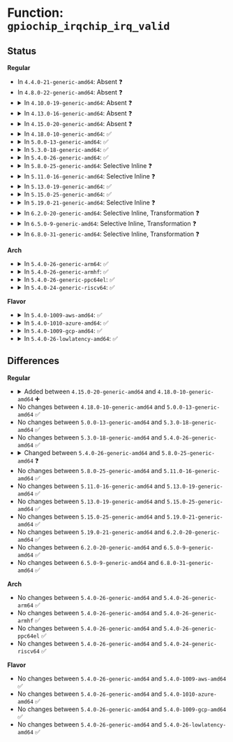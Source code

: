 # Function: <code>gpiochip_irqchip_irq_valid</code>

## Status
<b>Regular</b>
<ul>
<li>
In <code>4.4.0-21-generic-amd64</code>: Absent ❓
</li>
<li>
In <code>4.8.0-22-generic-amd64</code>: Absent ❓
</li>
<li>
<details>
<summary>In <code>4.10.0-19-generic-amd64</code>: Absent ❓</summary>

```json
{
  "name": "gpiochip_irqchip_irq_valid",
  "collision_type": "Unique Static",
  "inline_type": "Full",
  "funcs": [
    {
      "addr": 18446744071583630443,
      "name": "gpiochip_irqchip_irq_valid",
      "external": false,
      "loc": "drivers/gpio/gpiolib.c:1506",
      "file": "drivers/gpio/gpiolib.c",
      "inline": "not declared, inlined",
      "caller_inline": [
        "drivers/gpio/gpiolib.c:gpiochip_irqchip_add_key",
        "drivers/gpio/gpiolib.c:gpiochip_remove"
      ],
      "caller_func": []
    }
  ],
  "symbols": []
}
```
</details>
</li>
<li>
<details>
<summary>In <code>4.13.0-16-generic-amd64</code>: Absent ❓</summary>

```json
{
  "name": "gpiochip_irqchip_irq_valid",
  "collision_type": "Unique Static",
  "inline_type": "Full",
  "funcs": [
    {
      "addr": 18446744071583669097,
      "name": "gpiochip_irqchip_irq_valid",
      "external": false,
      "loc": "drivers/gpio/gpiolib.c:1494",
      "file": "drivers/gpio/gpiolib.c",
      "inline": "not declared, inlined",
      "caller_inline": [
        "drivers/gpio/gpiolib.c:gpiochip_irqchip_add_key",
        "drivers/gpio/gpiolib.c:gpiochip_remove"
      ],
      "caller_func": []
    }
  ],
  "symbols": []
}
```
</details>
</li>
<li>
<details>
<summary>In <code>4.15.0-20-generic-amd64</code>: Absent ❓</summary>

```json
{
  "name": "gpiochip_irqchip_irq_valid",
  "collision_type": "Unique Static",
  "inline_type": "Full",
  "funcs": [
    {
      "addr": 18446744071583923362,
      "name": "gpiochip_irqchip_irq_valid",
      "external": false,
      "loc": "drivers/gpio/gpiolib.c:1525",
      "file": "drivers/gpio/gpiolib.c",
      "inline": "not declared, inlined",
      "caller_inline": [
        "drivers/gpio/gpiolib.c:gpiochip_to_irq",
        "drivers/gpio/gpiolib.c:gpiochip_irq_map",
        "drivers/gpio/gpiolib.c:gpiochip_remove"
      ],
      "caller_func": []
    }
  ],
  "symbols": []
}
```
</details>
</li>
<li>
<details>
<summary>In <code>4.18.0-10-generic-amd64</code>: ✅</summary>

```c
bool gpiochip_irqchip_irq_valid(const struct gpio_chip * gpiochip, unsigned int offset)
```

```json
{
  "name": "gpiochip_irqchip_irq_valid",
  "collision_type": "Unique Global",
  "inline_type": "No",
  "funcs": [
    {
      "addr": 18446744071584114336,
      "name": "gpiochip_irqchip_irq_valid",
      "external": true,
      "loc": "drivers/gpio/gpiolib.c:1629",
      "file": "drivers/gpio/gpiolib.c",
      "inline": "seen, unknown",
      "caller_inline": [],
      "caller_func": [
        "drivers/gpio/gpiolib.c:gpiochip_to_irq",
        "drivers/gpio/gpiolib.c:gpiochip_irq_map",
        "drivers/gpio/gpiolib.c:gpiochip_remove"
      ]
    }
  ],
  "symbols": [
    {
      "addr": 18446744071584114336,
      "name": "gpiochip_irqchip_irq_valid",
      "section": ".text",
      "bind": "STB_GLOBAL",
      "size": 64
    }
  ]
}
```
</details>
</li>
<li>
<details>
<summary>In <code>5.0.0-13-generic-amd64</code>: ✅</summary>

```c
bool gpiochip_irqchip_irq_valid(const struct gpio_chip * gpiochip, unsigned int offset)
```

```json
{
  "name": "gpiochip_irqchip_irq_valid",
  "collision_type": "Unique Global",
  "inline_type": "No",
  "funcs": [
    {
      "addr": 18446744071584197792,
      "name": "gpiochip_irqchip_irq_valid",
      "external": true,
      "loc": "drivers/gpio/gpiolib.c:1629",
      "file": "drivers/gpio/gpiolib.c",
      "inline": "seen, unknown",
      "caller_inline": [],
      "caller_func": [
        "drivers/gpio/gpiolib.c:gpiochip_to_irq",
        "drivers/gpio/gpiolib.c:gpiochip_irq_map",
        "drivers/gpio/gpiolib.c:gpiochip_remove"
      ]
    }
  ],
  "symbols": [
    {
      "addr": 18446744071584197792,
      "name": "gpiochip_irqchip_irq_valid",
      "section": ".text",
      "bind": "STB_GLOBAL",
      "size": 64
    }
  ]
}
```
</details>
</li>
<li>
<details>
<summary>In <code>5.3.0-18-generic-amd64</code>: ✅</summary>

```c
bool gpiochip_irqchip_irq_valid(const struct gpio_chip * gpiochip, unsigned int offset)
```

```json
{
  "name": "gpiochip_irqchip_irq_valid",
  "collision_type": "Unique Global",
  "inline_type": "No",
  "funcs": [
    {
      "addr": 18446744071584387232,
      "name": "gpiochip_irqchip_irq_valid",
      "external": true,
      "loc": "drivers/gpio/gpiolib.c:1648",
      "file": "drivers/gpio/gpiolib.c",
      "inline": "seen, unknown",
      "caller_inline": [],
      "caller_func": [
        "drivers/gpio/gpiolib.c:gpiochip_irqchip_remove",
        "drivers/gpio/gpiolib.c:gpiochip_to_irq",
        "drivers/gpio/gpiolib.c:gpiochip_irq_map"
      ]
    }
  ],
  "symbols": [
    {
      "addr": 18446744071584387232,
      "name": "gpiochip_irqchip_irq_valid",
      "section": ".text",
      "bind": "STB_GLOBAL",
      "size": 64
    }
  ]
}
```
</details>
</li>
<li>
<details>
<summary>In <code>5.4.0-26-generic-amd64</code>: ✅</summary>

```c
bool gpiochip_irqchip_irq_valid(const struct gpio_chip * gpiochip, unsigned int offset)
```

```json
{
  "name": "gpiochip_irqchip_irq_valid",
  "collision_type": "Unique Global",
  "inline_type": "No",
  "funcs": [
    {
      "addr": 18446744071584522528,
      "name": "gpiochip_irqchip_irq_valid",
      "external": true,
      "loc": "drivers/gpio/gpiolib.c:1671",
      "file": "drivers/gpio/gpiolib.c",
      "inline": "seen, unknown",
      "caller_inline": [],
      "caller_func": [
        "drivers/gpio/gpiolib.c:gpiochip_irqchip_remove",
        "drivers/gpio/gpiolib.c:gpiochip_to_irq",
        "drivers/gpio/gpiolib.c:gpiochip_irq_map"
      ]
    }
  ],
  "symbols": [
    {
      "addr": 18446744071584522528,
      "name": "gpiochip_irqchip_irq_valid",
      "section": ".text",
      "bind": "STB_GLOBAL",
      "size": 64
    }
  ]
}
```
</details>
</li>
<li>
<details>
<summary>In <code>5.8.0-25-generic-amd64</code>: Selective Inline ❓</summary>

```c
bool gpiochip_irqchip_irq_valid(const struct gpio_chip * gc, unsigned int offset)
```

```json
{
  "name": "gpiochip_irqchip_irq_valid",
  "collision_type": "Unique Global",
  "inline_type": "Selective",
  "funcs": [
    {
      "addr": 18446744071585198125,
      "name": "gpiochip_irqchip_irq_valid",
      "external": true,
      "loc": "drivers/gpio/gpiolib.c:2000",
      "file": "drivers/gpio/gpiolib.c",
      "inline": "not declared, inlined",
      "caller_inline": [
        "drivers/gpio/gpiolib.c:gpiochip_irqchip_remove",
        "drivers/gpio/gpiolib.c:gpiochip_to_irq",
        "drivers/gpio/gpiolib.c:gpiochip_irq_map"
      ],
      "caller_func": []
    }
  ],
  "symbols": [
    {
      "addr": 18446744071585201056,
      "name": "gpiochip_irqchip_irq_valid",
      "section": ".text",
      "bind": "STB_GLOBAL",
      "size": 64
    }
  ]
}
```
</details>
</li>
<li>
<details>
<summary>In <code>5.11.0-16-generic-amd64</code>: Selective Inline ❓</summary>

```c
bool gpiochip_irqchip_irq_valid(const struct gpio_chip * gc, unsigned int offset)
```

```json
{
  "name": "gpiochip_irqchip_irq_valid",
  "collision_type": "Unique Global",
  "inline_type": "Selective",
  "funcs": [
    {
      "addr": 18446744071585356125,
      "name": "gpiochip_irqchip_irq_valid",
      "external": true,
      "loc": "drivers/gpio/gpiolib.c:947",
      "file": "drivers/gpio/gpiolib.c",
      "inline": "not declared, inlined",
      "caller_inline": [
        "drivers/gpio/gpiolib.c:gpiochip_irqchip_remove",
        "drivers/gpio/gpiolib.c:gpiochip_to_irq",
        "drivers/gpio/gpiolib.c:gpiochip_irq_map"
      ],
      "caller_func": []
    }
  ],
  "symbols": [
    {
      "addr": 18446744071585358464,
      "name": "gpiochip_irqchip_irq_valid",
      "section": ".text",
      "bind": "STB_GLOBAL",
      "size": 64
    }
  ]
}
```
</details>
</li>
<li>
<details>
<summary>In <code>5.13.0-19-generic-amd64</code>: ✅</summary>

```c
bool gpiochip_irqchip_irq_valid(const struct gpio_chip * gc, unsigned int offset)
```

```json
{
  "name": "gpiochip_irqchip_irq_valid",
  "collision_type": "Unique Global",
  "inline_type": "No",
  "funcs": [
    {
      "addr": 18446744071585239664,
      "name": "gpiochip_irqchip_irq_valid",
      "external": true,
      "loc": "drivers/gpio/gpiolib.c:936",
      "file": "drivers/gpio/gpiolib.c",
      "inline": "seen, unknown",
      "caller_inline": [],
      "caller_func": [
        "drivers/gpio/gpiolib.c:gpiochip_irqchip_remove",
        "drivers/gpio/gpiolib.c:gpiochip_to_irq",
        "drivers/gpio/gpiolib.c:gpiochip_irq_map"
      ]
    }
  ],
  "symbols": [
    {
      "addr": 18446744071585239664,
      "name": "gpiochip_irqchip_irq_valid",
      "section": ".text",
      "bind": "STB_GLOBAL",
      "size": 64
    }
  ]
}
```
</details>
</li>
<li>
<details>
<summary>In <code>5.15.0-25-generic-amd64</code>: ✅</summary>

```c
bool gpiochip_irqchip_irq_valid(const struct gpio_chip * gc, unsigned int offset)
```

```json
{
  "name": "gpiochip_irqchip_irq_valid",
  "collision_type": "Unique Global",
  "inline_type": "No",
  "funcs": [
    {
      "addr": 18446744071585695040,
      "name": "gpiochip_irqchip_irq_valid",
      "external": true,
      "loc": "drivers/gpio/gpiolib.c:958",
      "file": "drivers/gpio/gpiolib.c",
      "inline": "seen, unknown",
      "caller_inline": [],
      "caller_func": [
        "drivers/gpio/gpiolib.c:gpiochip_irqchip_remove",
        "drivers/gpio/gpiolib.c:gpiochip_to_irq",
        "drivers/gpio/gpiolib.c:gpiochip_irq_map"
      ]
    }
  ],
  "symbols": [
    {
      "addr": 18446744071585695040,
      "name": "gpiochip_irqchip_irq_valid",
      "section": ".text",
      "bind": "STB_GLOBAL",
      "size": 64
    }
  ]
}
```
</details>
</li>
<li>
<details>
<summary>In <code>5.19.0-21-generic-amd64</code>: Selective Inline ❓</summary>

```c
bool gpiochip_irqchip_irq_valid(const struct gpio_chip * gc, unsigned int offset)
```

```json
{
  "name": "gpiochip_irqchip_irq_valid",
  "collision_type": "Unique Global",
  "inline_type": "Selective",
  "funcs": [
    {
      "addr": 18446744071586862256,
      "name": "gpiochip_irqchip_irq_valid",
      "external": true,
      "loc": "drivers/gpio/gpiolib.c:988",
      "file": "drivers/gpio/gpiolib.c",
      "inline": "not declared, inlined",
      "caller_inline": [],
      "caller_func": [
        "drivers/gpio/gpiolib.c:gpiochip_irqchip_remove",
        "drivers/gpio/gpiolib.c:gpiochip_to_irq",
        "drivers/gpio/gpiolib.c:gpiochip_irq_map"
      ]
    }
  ],
  "symbols": [
    {
      "addr": 18446744071586862256,
      "name": "gpiochip_irqchip_irq_valid",
      "section": ".text",
      "bind": "STB_GLOBAL",
      "size": 94
    }
  ]
}
```
</details>
</li>
<li>
<details>
<summary>In <code>6.2.0-20-generic-amd64</code>: Selective Inline, Transformation ❓</summary>

```c
bool gpiochip_irqchip_irq_valid(const struct gpio_chip * gc, unsigned int offset)
```

```json
{
  "name": "gpiochip_irqchip_irq_valid",
  "collision_type": "Unique Global",
  "inline_type": "Selective",
  "funcs": [
    {
      "addr": 18446744071588008304,
      "name": "gpiochip_irqchip_irq_valid",
      "external": true,
      "loc": "drivers/gpio/gpiolib.c:1061",
      "file": "drivers/gpio/gpiolib.c",
      "inline": "not declared, inlined",
      "caller_inline": [
        "drivers/gpio/gpiolib.c:gpiochip_irqchip_remove",
        "drivers/gpio/gpiolib.c:gpiochip_to_irq"
      ],
      "caller_func": [
        "drivers/gpio/gpiolib.c:gpiochip_irqchip_remove",
        "drivers/gpio/gpiolib.c:gpiochip_to_irq",
        "drivers/gpio/gpiolib.c:gpiochip_irq_map"
      ]
    }
  ],
  "symbols": [
    {
      "addr": 18446744071588005440,
      "name": "gpiochip_irqchip_irq_valid.part.0.isra.0",
      "section": ".text",
      "bind": "STB_LOCAL",
      "size": 48
    },
    {
      "addr": 18446744071588013184,
      "name": "gpiochip_irqchip_irq_valid",
      "section": ".text",
      "bind": "STB_GLOBAL",
      "size": 94
    }
  ]
}
```
</details>
</li>
<li>
<details>
<summary>In <code>6.5.0-9-generic-amd64</code>: Selective Inline, Transformation ❓</summary>

```c
bool gpiochip_irqchip_irq_valid(const struct gpio_chip * gc, unsigned int offset)
```

```json
{
  "name": "gpiochip_irqchip_irq_valid",
  "collision_type": "Unique Global",
  "inline_type": "Selective",
  "funcs": [
    {
      "addr": 18446744071588283454,
      "name": "gpiochip_irqchip_irq_valid",
      "external": true,
      "loc": "drivers/gpio/gpiolib.c:1091",
      "file": "drivers/gpio/gpiolib.c",
      "inline": "not declared, inlined",
      "caller_inline": [
        "drivers/gpio/gpiolib.c:gpiochip_irqchip_remove"
      ],
      "caller_func": [
        "drivers/gpio/gpiolib.c:gpiochip_irqchip_remove",
        "drivers/gpio/gpiolib.c:gpiochip_to_irq",
        "drivers/gpio/gpiolib.c:gpiochip_irq_map"
      ]
    }
  ],
  "symbols": [
    {
      "addr": 18446744071588278192,
      "name": "gpiochip_irqchip_irq_valid.part.0.isra.0",
      "section": ".text",
      "bind": "STB_LOCAL",
      "size": 48
    },
    {
      "addr": 18446744071588287744,
      "name": "gpiochip_irqchip_irq_valid",
      "section": ".text",
      "bind": "STB_GLOBAL",
      "size": 94
    }
  ]
}
```
</details>
</li>
<li>
<details>
<summary>In <code>6.8.0-31-generic-amd64</code>: Selective Inline, Transformation ❓</summary>

```c
bool gpiochip_irqchip_irq_valid(const struct gpio_chip * gc, unsigned int offset)
```

```json
{
  "name": "gpiochip_irqchip_irq_valid",
  "collision_type": "Unique Global",
  "inline_type": "Selective",
  "funcs": [
    {
      "addr": 18446744071588576494,
      "name": "gpiochip_irqchip_irq_valid",
      "external": true,
      "loc": "drivers/gpio/gpiolib.c:1257",
      "file": "drivers/gpio/gpiolib.c",
      "inline": "not declared, inlined",
      "caller_inline": [
        "drivers/gpio/gpiolib.c:gpiochip_irqchip_remove"
      ],
      "caller_func": [
        "drivers/gpio/gpiolib.c:gpiochip_irqchip_remove",
        "drivers/gpio/gpiolib.c:gpiochip_to_irq",
        "drivers/gpio/gpiolib.c:gpiochip_irq_map"
      ]
    }
  ],
  "symbols": [
    {
      "addr": 18446744071588571312,
      "name": "gpiochip_irqchip_irq_valid.part.0.isra.0",
      "section": ".text",
      "bind": "STB_LOCAL",
      "size": 48
    },
    {
      "addr": 18446744071588580864,
      "name": "gpiochip_irqchip_irq_valid",
      "section": ".text",
      "bind": "STB_GLOBAL",
      "size": 94
    }
  ]
}
```
</details>
</li>
</ul>
<b>Arch</b>
<ul>
<li>
<details>
<summary>In <code>5.4.0-26-generic-arm64</code>: ✅</summary>

```c
bool gpiochip_irqchip_irq_valid(const struct gpio_chip * gpiochip, unsigned int offset)
```

```json
{
  "name": "gpiochip_irqchip_irq_valid",
  "collision_type": "Unique Global",
  "inline_type": "No",
  "funcs": [
    {
      "addr": 18446603336496700176,
      "name": "gpiochip_irqchip_irq_valid",
      "external": true,
      "loc": "drivers/gpio/gpiolib.c:1671",
      "file": "drivers/gpio/gpiolib.c",
      "inline": "seen, unknown",
      "caller_inline": [],
      "caller_func": [
        "drivers/gpio/gpiolib.c:gpiochip_irqchip_remove",
        "drivers/gpio/gpiolib.c:gpiochip_to_irq",
        "drivers/gpio/gpiolib.c:gpiochip_irq_map"
      ]
    }
  ],
  "symbols": [
    {
      "addr": 18446603336496700176,
      "name": "gpiochip_irqchip_irq_valid",
      "section": ".text",
      "bind": "STB_GLOBAL",
      "size": 136
    }
  ]
}
```
</details>
</li>
<li>
<details>
<summary>In <code>5.4.0-26-generic-armhf</code>: ✅</summary>

```c
bool gpiochip_irqchip_irq_valid(const struct gpio_chip * gpiochip, unsigned int offset)
```

```json
{
  "name": "gpiochip_irqchip_irq_valid",
  "collision_type": "Unique Global",
  "inline_type": "No",
  "funcs": [
    {
      "addr": 3229996212,
      "name": "gpiochip_irqchip_irq_valid",
      "external": true,
      "loc": "drivers/gpio/gpiolib.c:1671",
      "file": "drivers/gpio/gpiolib.c",
      "inline": "seen, unknown",
      "caller_inline": [],
      "caller_func": [
        "drivers/gpio/gpiolib.c:gpiochip_irqchip_remove",
        "drivers/gpio/gpiolib.c:gpiochip_to_irq",
        "drivers/gpio/gpiolib.c:gpiochip_irq_map"
      ]
    }
  ],
  "symbols": [
    {
      "addr": 3229996212,
      "name": "gpiochip_irqchip_irq_valid",
      "section": ".text",
      "bind": "STB_GLOBAL",
      "size": 132
    }
  ]
}
```
</details>
</li>
<li>
<details>
<summary>In <code>5.4.0-26-generic-ppc64el</code>: ✅</summary>

```c
bool gpiochip_irqchip_irq_valid(const struct gpio_chip * gpiochip, unsigned int offset)
```

```json
{
  "name": "gpiochip_irqchip_irq_valid",
  "collision_type": "Unique Global",
  "inline_type": "No",
  "funcs": [
    {
      "addr": 13835058055290788416,
      "name": "gpiochip_irqchip_irq_valid",
      "external": true,
      "loc": "drivers/gpio/gpiolib.c:1671",
      "file": "drivers/gpio/gpiolib.c",
      "inline": "seen, unknown",
      "caller_inline": [],
      "caller_func": [
        "drivers/gpio/gpiolib.c:gpiochip_irqchip_remove",
        "drivers/gpio/gpiolib.c:gpiochip_to_irq",
        "drivers/gpio/gpiolib.c:gpiochip_irq_map"
      ]
    }
  ],
  "symbols": [
    {
      "addr": 13835058055290788416,
      "name": "gpiochip_irqchip_irq_valid",
      "section": ".text",
      "bind": "STB_GLOBAL",
      "size": 120
    }
  ]
}
```
</details>
</li>
<li>
<details>
<summary>In <code>5.4.0-24-generic-riscv64</code>: ✅</summary>

```c
bool gpiochip_irqchip_irq_valid(const struct gpio_chip * gpiochip, unsigned int offset)
```

```json
{
  "name": "gpiochip_irqchip_irq_valid",
  "collision_type": "Unique Global",
  "inline_type": "No",
  "funcs": [
    {
      "addr": 18446743936275465674,
      "name": "gpiochip_irqchip_irq_valid",
      "external": true,
      "loc": "drivers/gpio/gpiolib.c:1671",
      "file": "drivers/gpio/gpiolib.c",
      "inline": "seen, unknown",
      "caller_inline": [],
      "caller_func": [
        "drivers/gpio/gpiolib.c:gpiochip_irqchip_remove",
        "drivers/gpio/gpiolib.c:gpiochip_to_irq",
        "drivers/gpio/gpiolib.c:gpiochip_irq_map"
      ]
    }
  ],
  "symbols": [
    {
      "addr": 18446743936275465674,
      "name": "gpiochip_irqchip_irq_valid",
      "section": ".text",
      "bind": "STB_GLOBAL",
      "size": 114
    }
  ]
}
```
</details>
</li>
</ul>
<b>Flavor</b>
<ul>
<li>
<details>
<summary>In <code>5.4.0-1009-aws-amd64</code>: ✅</summary>

```c
bool gpiochip_irqchip_irq_valid(const struct gpio_chip * gpiochip, unsigned int offset)
```

```json
{
  "name": "gpiochip_irqchip_irq_valid",
  "collision_type": "Unique Global",
  "inline_type": "No",
  "funcs": [
    {
      "addr": 18446744071584479456,
      "name": "gpiochip_irqchip_irq_valid",
      "external": true,
      "loc": "drivers/gpio/gpiolib.c:1671",
      "file": "drivers/gpio/gpiolib.c",
      "inline": "seen, unknown",
      "caller_inline": [],
      "caller_func": [
        "drivers/gpio/gpiolib.c:gpiochip_irqchip_remove",
        "drivers/gpio/gpiolib.c:gpiochip_to_irq",
        "drivers/gpio/gpiolib.c:gpiochip_irq_map"
      ]
    }
  ],
  "symbols": [
    {
      "addr": 18446744071584479456,
      "name": "gpiochip_irqchip_irq_valid",
      "section": ".text",
      "bind": "STB_GLOBAL",
      "size": 64
    }
  ]
}
```
</details>
</li>
<li>
<details>
<summary>In <code>5.4.0-1010-azure-amd64</code>: ✅</summary>

```c
bool gpiochip_irqchip_irq_valid(const struct gpio_chip * gpiochip, unsigned int offset)
```

```json
{
  "name": "gpiochip_irqchip_irq_valid",
  "collision_type": "Unique Global",
  "inline_type": "No",
  "funcs": [
    {
      "addr": 18446744071584417584,
      "name": "gpiochip_irqchip_irq_valid",
      "external": true,
      "loc": "drivers/gpio/gpiolib.c:1671",
      "file": "drivers/gpio/gpiolib.c",
      "inline": "seen, unknown",
      "caller_inline": [],
      "caller_func": [
        "drivers/gpio/gpiolib.c:gpiochip_irqchip_remove",
        "drivers/gpio/gpiolib.c:gpiochip_to_irq",
        "drivers/gpio/gpiolib.c:gpiochip_irq_map"
      ]
    }
  ],
  "symbols": [
    {
      "addr": 18446744071584417584,
      "name": "gpiochip_irqchip_irq_valid",
      "section": ".text",
      "bind": "STB_GLOBAL",
      "size": 64
    }
  ]
}
```
</details>
</li>
<li>
<details>
<summary>In <code>5.4.0-1009-gcp-amd64</code>: ✅</summary>

```c
bool gpiochip_irqchip_irq_valid(const struct gpio_chip * gpiochip, unsigned int offset)
```

```json
{
  "name": "gpiochip_irqchip_irq_valid",
  "collision_type": "Unique Global",
  "inline_type": "No",
  "funcs": [
    {
      "addr": 18446744071584474192,
      "name": "gpiochip_irqchip_irq_valid",
      "external": true,
      "loc": "drivers/gpio/gpiolib.c:1671",
      "file": "drivers/gpio/gpiolib.c",
      "inline": "seen, unknown",
      "caller_inline": [],
      "caller_func": [
        "drivers/gpio/gpiolib.c:gpiochip_irqchip_remove",
        "drivers/gpio/gpiolib.c:gpiochip_to_irq",
        "drivers/gpio/gpiolib.c:gpiochip_irq_map"
      ]
    }
  ],
  "symbols": [
    {
      "addr": 18446744071584474192,
      "name": "gpiochip_irqchip_irq_valid",
      "section": ".text",
      "bind": "STB_GLOBAL",
      "size": 64
    }
  ]
}
```
</details>
</li>
<li>
<details>
<summary>In <code>5.4.0-26-lowlatency-amd64</code>: ✅</summary>

```c
bool gpiochip_irqchip_irq_valid(const struct gpio_chip * gpiochip, unsigned int offset)
```

```json
{
  "name": "gpiochip_irqchip_irq_valid",
  "collision_type": "Unique Global",
  "inline_type": "No",
  "funcs": [
    {
      "addr": 18446744071584580320,
      "name": "gpiochip_irqchip_irq_valid",
      "external": true,
      "loc": "drivers/gpio/gpiolib.c:1671",
      "file": "drivers/gpio/gpiolib.c",
      "inline": "seen, unknown",
      "caller_inline": [],
      "caller_func": [
        "drivers/gpio/gpiolib.c:gpiochip_irqchip_remove",
        "drivers/gpio/gpiolib.c:gpiochip_to_irq",
        "drivers/gpio/gpiolib.c:gpiochip_irq_map"
      ]
    }
  ],
  "symbols": [
    {
      "addr": 18446744071584580320,
      "name": "gpiochip_irqchip_irq_valid",
      "section": ".text",
      "bind": "STB_GLOBAL",
      "size": 64
    }
  ]
}
```
</details>
</li>
</ul>

## Differences
<b>Regular</b>
<ul>
<li>
<details>
<summary>Added between <code>4.15.0-20-generic-amd64</code> and <code>4.18.0-10-generic-amd64</code> ➕</summary>

```c
bool gpiochip_irqchip_irq_valid(const struct gpio_chip * gpiochip, unsigned int offset)
```
</details>
</li>
<li>
No changes between <code>4.18.0-10-generic-amd64</code> and <code>5.0.0-13-generic-amd64</code> ✅
</li>
<li>
No changes between <code>5.0.0-13-generic-amd64</code> and <code>5.3.0-18-generic-amd64</code> ✅
</li>
<li>
No changes between <code>5.3.0-18-generic-amd64</code> and <code>5.4.0-26-generic-amd64</code> ✅
</li>
<li>
<details>
<summary>Changed between <code>5.4.0-26-generic-amd64</code> and <code>5.8.0-25-generic-amd64</code> ❓</summary>
<ul>
<li>
<b>Param added. </b>
<code>const struct gpio_chip * gc</code>
</li>
<li>
<b>Param removed. </b>
<code>const struct gpio_chip * gpiochip</code>
</li>
</ul>
</details>
</li>
<li>
No changes between <code>5.8.0-25-generic-amd64</code> and <code>5.11.0-16-generic-amd64</code> ✅
</li>
<li>
No changes between <code>5.11.0-16-generic-amd64</code> and <code>5.13.0-19-generic-amd64</code> ✅
</li>
<li>
No changes between <code>5.13.0-19-generic-amd64</code> and <code>5.15.0-25-generic-amd64</code> ✅
</li>
<li>
No changes between <code>5.15.0-25-generic-amd64</code> and <code>5.19.0-21-generic-amd64</code> ✅
</li>
<li>
No changes between <code>5.19.0-21-generic-amd64</code> and <code>6.2.0-20-generic-amd64</code> ✅
</li>
<li>
No changes between <code>6.2.0-20-generic-amd64</code> and <code>6.5.0-9-generic-amd64</code> ✅
</li>
<li>
No changes between <code>6.5.0-9-generic-amd64</code> and <code>6.8.0-31-generic-amd64</code> ✅
</li>
</ul>
<b>Arch</b>
<ul>
<li>
No changes between <code>5.4.0-26-generic-amd64</code> and <code>5.4.0-26-generic-arm64</code> ✅
</li>
<li>
No changes between <code>5.4.0-26-generic-amd64</code> and <code>5.4.0-26-generic-armhf</code> ✅
</li>
<li>
No changes between <code>5.4.0-26-generic-amd64</code> and <code>5.4.0-26-generic-ppc64el</code> ✅
</li>
<li>
No changes between <code>5.4.0-26-generic-amd64</code> and <code>5.4.0-24-generic-riscv64</code> ✅
</li>
</ul>
<b>Flavor</b>
<ul>
<li>
No changes between <code>5.4.0-26-generic-amd64</code> and <code>5.4.0-1009-aws-amd64</code> ✅
</li>
<li>
No changes between <code>5.4.0-26-generic-amd64</code> and <code>5.4.0-1010-azure-amd64</code> ✅
</li>
<li>
No changes between <code>5.4.0-26-generic-amd64</code> and <code>5.4.0-1009-gcp-amd64</code> ✅
</li>
<li>
No changes between <code>5.4.0-26-generic-amd64</code> and <code>5.4.0-26-lowlatency-amd64</code> ✅
</li>
</ul>
